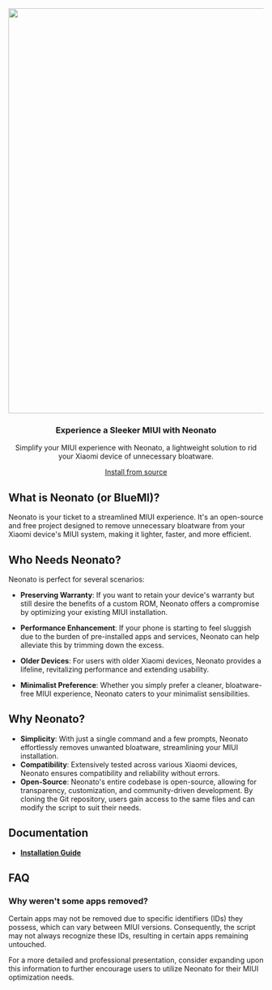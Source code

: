 <div align="center">
  <img src="https://i.imgur.com/dn1GtXz.png" width="800" />
</div>

<h3 align="center">Experience a Sleeker MIUI with Neonato</h3>

<p align="center">
  Simplify your MIUI experience with Neonato, a lightweight solution to rid your Xiaomi device of unnecessary bloatware.
</p>

<p align="center">
  <a href="https://github.com/kadircx/neonato/releases/tag/stable">Install from source</a>
</p>

## What is Neonato (or BlueMI)?

Neonato is your ticket to a streamlined MIUI experience. It's an open-source and free project designed to remove unnecessary bloatware from your Xiaomi device's MIUI system, making it lighter, faster, and more efficient.

## Who Needs Neonato?

Neonato is perfect for several scenarios:

- **Preserving Warranty**: If you want to retain your device's warranty but still desire the benefits of a custom ROM, Neonato offers a compromise by optimizing your existing MIUI installation.
- **Performance Enhancement**: If your phone is starting to feel sluggish due to the burden of pre-installed apps and services, Neonato can help alleviate this by trimming down the excess.

- **Older Devices**: For users with older Xiaomi devices, Neonato provides a lifeline, revitalizing performance and extending usability.

- **Minimalist Preference**: Whether you simply prefer a cleaner, bloatware-free MIUI experience, Neonato caters to your minimalist sensibilities.

## Why Neonato?

- **Simplicity**: With just a single command and a few prompts, Neonato effortlessly removes unwanted bloatware, streamlining your MIUI installation.
- **Compatibility**: Extensively tested across various Xiaomi devices, Neonato ensures compatibility and reliability without errors.
- **Open-Source**: Neonato's entire codebase is open-source, allowing for transparency, customization, and community-driven development. By cloning the Git repository, users gain access to the same files and can modify the script to suit their needs.

## Documentation

- **[Installation Guide](./INSTALLATION.md)**

## FAQ

### Why weren't some apps removed?

Certain apps may not be removed due to specific identifiers (IDs) they possess, which can vary between MIUI versions. Consequently, the script may not always recognize these IDs, resulting in certain apps remaining untouched.

For a more detailed and professional presentation, consider expanding upon this information to further encourage users to utilize Neonato for their MIUI optimization needs.
